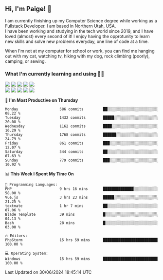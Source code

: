 ## Hi, I'm Paige! :vulcan_salute:

I am currently finishing up my Computer Science degree while working as a Fullstack Developer. I am based in Northern Utah, USA. \
I have been working and studying in the tech world since 2019, and I have loved (almost) every second of it! I enjoy having the opprotunity to learn new skills and solve new problems everyday, one line of code at a time.  

When I'm not at my computer for school or work, you can find me hanging out with my cat, watching tv, hiking with my dog, rock climbing (poorly), camping, or sewing.  

### What I'm currently learning and using :woman_technologist:
![](https://img.shields.io/badge/Laravel-FF2D20?style=for-the-badge&logo=laravel&logoColor=white) 
![](https://img.shields.io/badge/PHP-777BB4?style=for-the-badge&logo=php&logoColor=white)
![](https://img.shields.io/badge/Vue.js-35495E?style=for-the-badge&logo=vuedotjs&logoColor=4FC08D) 
![](https://img.shields.io/badge/MySQL-005C84?style=for-the-badge&logo=mysql&logoColor=white) 
![](https://img.shields.io/badge/Tailwind_CSS-38B2AC?style=for-the-badge&logo=tailwind-css&logoColor=white) \
![](https://img.shields.io/badge/Python-FFD43B?style=for-the-badge&logo=python&logoColor=blue)
![](https://img.shields.io/badge/Django-092E20?style=for-the-badge&logo=django&logoColor=green)
![](https://img.shields.io/badge/Kotlin-0095D5?&style=for-the-badge&logo=kotlin&logoColor=white)
![](https://img.shields.io/badge/Java-ED8B00?style=for-the-badge&logo=java&logoColor=white)
![](https://img.shields.io/badge/Haskell-5D4F85?style=for-the-badge&logo=haskell&logoColor=white) 

<!--START_SECTION:waka-->
📅 **I'm Most Productive on Thursday** 

```text
Monday                   586 commits         ██░░░░░░░░░░░░░░░░░░░░░░░   08.22 % 
Tuesday                  1432 commits        █████░░░░░░░░░░░░░░░░░░░░   20.08 % 
Wednesday                1162 commits        ████░░░░░░░░░░░░░░░░░░░░░   16.29 % 
Thursday                 1768 commits        ██████░░░░░░░░░░░░░░░░░░░   24.79 % 
Friday                   861 commits         ███░░░░░░░░░░░░░░░░░░░░░░   12.07 % 
Saturday                 544 commits         ██░░░░░░░░░░░░░░░░░░░░░░░   07.63 % 
Sunday                   779 commits         ███░░░░░░░░░░░░░░░░░░░░░░   10.92 % 
```


📊 **This Week I Spent My Time On** 

```text
💬 Programming Languages: 
PHP                      9 hrs 16 mins       ██████████████░░░░░░░░░░░   58.00 % 
Vue.js                   3 hrs 23 mins       █████░░░░░░░░░░░░░░░░░░░░   21.25 % 
textmate                 1 hr 7 mins         ██░░░░░░░░░░░░░░░░░░░░░░░   07.06 % 
Blade Template           39 mins             █░░░░░░░░░░░░░░░░░░░░░░░░   04.13 % 
Bash                     28 mins             █░░░░░░░░░░░░░░░░░░░░░░░░   03.00 % 

🔥 Editors: 
PhpStorm                 15 hrs 59 mins      █████████████████████████   100.00 % 

💻 Operating System: 
Windows                  15 hrs 59 mins      █████████████████████████   100.00 % 
```


 Last Updated on 30/06/2024 18:45:14 UTC
<!--END_SECTION:waka-->
